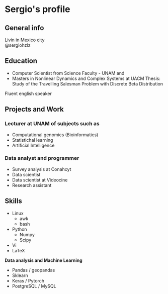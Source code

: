 # Sergio's profile

## General info
Livin in Mexico city  
@sergiohzlz 

## Education 
- Computer Scientist from Science Faculty - UNAM and
- Masters in Nonlinear Dynamics and Complex Systems at UACM
  Thesis: Study of the Travelling Salesman Problem with Discrete Beta Distribution

Fluent english speaker 

## Projects and Work

### Lecturer at UNAM of subjects such as
- Computational genomics (Bioinformatics)
- Statistichal learning 
- Artificial Intelligence
  

### Data analyst and programmer 
- Survey analysis at Conahcyt
- Data scientist 
- Data scientist at Videocine
- Research assistant

## Skills

- Linux 
  - awk
  - bash
- Python
  - Numpy
  - Scipy
- Vi
- LaTeX
 
**Data analysis and Machine Learning**
- Pandas / geopandas
- Sklearn
- Keras / Pytorch
- PostgreSQL / MySQL 
